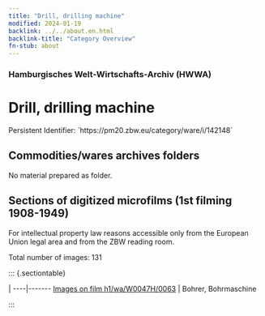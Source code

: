 ```yaml
---
title: "Drill, drilling machine"
modified: 2024-01-19
backlink: ../../about.en.html
backlink-title: "Category Overview"
fn-stub: about
---
```


### Hamburgisches Welt-Wirtschafts-Archiv (HWWA)

# Drill, drilling machine

<div class="hint">Persistent Identifier: `https://pm20.zbw.eu/category/ware/i/142148`</div>







## Commodities/wares archives folders





No material prepared as folder.



<a id="filmsections" />

## Sections of digitized microfilms (1st filming 1908-1949)

<p>For intellectual property law reasons accessible only from the European Union legal area and from the ZBW reading room.</p>



<p>Total number of images: 131</p>




::: {.sectiontable}

 | 
----|-------
<a class="btn" href="https://pm20.zbw.eu/film/h1/wa/W0047H/0063" rel="nofollow">Images on film h1/wa/W0047H/0063</a> | Bohrer, Bohrmaschine


:::
















